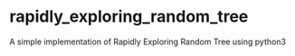 # rapidly_exploring_random_tree
A simple implementation of Rapidly Exploring Random Tree using python3
